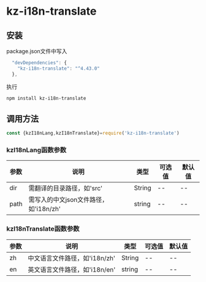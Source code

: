 # kz-i18n-translate

## 安装
package.json文件中写入
```js
  "devDependencies": {
    "kz-i18n-translate": "^4.43.0"
  },
```
执行
```bash
npm install kz-i18n-translate
```
 
## 调用方法
```js
const {kzI18nLang,kzI18nTranslate}=require('kz-i18n-translate')
```

### kzI18nLang函数参数
参数|说明|类型|可选值|默认值
-|-|-|-|-
dir|需翻译的目录路径，如'src'|String|--|--
path|需写入的中文json文件路径，如'i18n/zh'|string|--|--

### kzI18nTranslate函数参数
参数|说明|类型|可选值|默认值
-|-|-|-|-
zh|中文语言文件路径，如'i18n/zh'|String|--|--
en|英文语言文件路径，如'i18n/en'|string|--|--